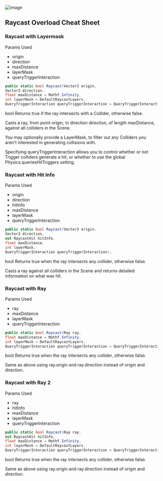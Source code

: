 ![image](https://user-images.githubusercontent.com/60554748/227697561-d0f41683-cff9-43ef-beba-72f1014d5268.png)

## Raycast Overload Cheat Sheet

### Raycast with Layermask

Params Used
- origin
- direction
- maxDistance
- layerMask
- queryTriggerInteraction

```cs
public static bool Raycast(Vector3 origin,
Vector3 direction,
float maxDistance = Mathf.Infinity,
int layerMask = DefaultRaycastLayers,
QueryTriggerInteraction queryTriggerInteraction = QueryTriggerInteraction.UseGlobal);
```
bool Returns true if the ray intersects with a Collider, otherwise false.

Casts a ray, from point origin, in direction direction, of length maxDistance, against all colliders in the Scene.

You may optionally provide a LayerMask, to filter out any Colliders you aren't interested in generating collisions with.

Specifying queryTriggerInteraction allows you to control whether or not Trigger colliders generate a hit, or whether to use the global Physics.queriesHitTriggers setting.

### Raycast with Hit Info

Params Used
- origin
- direction
- hitInfo
- maxDistance
- layerMask
- queryTriggerInteraction

```cs
public static bool Raycast(Vector3 origin,
Vector3 direction,
out RaycastHit hitInfo,
float maxDistance,
int layerMask,
QueryTriggerInteraction queryTriggerInteraction);
```
bool Returns true when the ray intersects any collider, otherwise false.

Casts a ray against all colliders in the Scene and returns detailed information on what was hit.

### Raycast with Ray

Params Used
- ray
- maxDistance
- layerMask
- queryTriggerInteraction

```cs
public static bool Raycast(Ray ray,
float maxDistance = Mathf.Infinity,
int layerMask = DefaultRaycastLayers,
QueryTriggerInteraction queryTriggerInteraction = QueryTriggerInteraction.UseGlobal);
```
bool Returns true when the ray intersects any collider, otherwise false.

Same as above using ray.origin and ray.direction instead of origin and direction.

### Raycast with Ray 2

Params Used
- ray
- hitInfo
- maxDistance
- layerMask
- queryTriggerInteraction

```cs
public static bool Raycast(Ray ray,
out RaycastHit hitInfo,
float maxDistance = Mathf.Infinity,
int layerMask = DefaultRaycastLayers,
QueryTriggerInteraction queryTriggerInteraction = QueryTriggerInteraction.UseGlobal);
```
bool Returns true when the ray intersects any collider, otherwise false.

Same as above using ray.origin and ray.direction instead of origin and direction.

